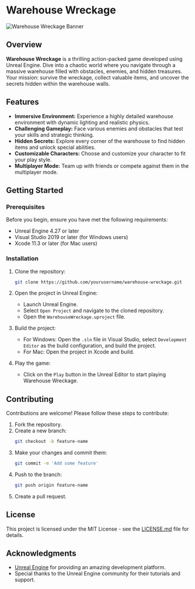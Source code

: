
# Warehouse Wreckage

![Warehouse Wreckage Banner](path_to_banner_image)

## Overview

**Warehouse Wreckage** is a thrilling action-packed game developed using Unreal Engine. Dive into a chaotic world where you navigate through a massive warehouse filled with obstacles, enemies, and hidden treasures. Your mission: survive the wreckage, collect valuable items, and uncover the secrets hidden within the warehouse walls.

## Features

- **Immersive Environment:** Experience a highly detailed warehouse environment with dynamic lighting and realistic physics.
- **Challenging Gameplay:** Face various enemies and obstacles that test your skills and strategic thinking.
- **Hidden Secrets:** Explore every corner of the warehouse to find hidden items and unlock special abilities.
- **Customizable Characters:** Choose and customize your character to fit your play style.
- **Multiplayer Mode:** Team up with friends or compete against them in the multiplayer mode.

## Getting Started

### Prerequisites

Before you begin, ensure you have met the following requirements:
- Unreal Engine 4.27 or later
- Visual Studio 2019 or later (for Windows users)
- Xcode 11.3 or later (for Mac users)

### Installation

1. Clone the repository:
    ```bash
    git clone https://github.com/yourusername/warehouse-wreckage.git
    ```

2. Open the project in Unreal Engine:
    - Launch Unreal Engine.
    - Select `Open Project` and navigate to the cloned repository.
    - Open the `WarehouseWreckage.uproject` file.

3. Build the project:
    - For Windows: Open the `.sln` file in Visual Studio, select `Development Editor` as the build configuration, and build the project.
    - For Mac: Open the project in Xcode and build.

4. Play the game:
    - Click on the `Play` button in the Unreal Editor to start playing Warehouse Wreckage.

## Contributing

Contributions are welcome! Please follow these steps to contribute:

1. Fork the repository.
2. Create a new branch: 
    ```bash
    git checkout -b feature-name
    ```
3. Make your changes and commit them:
    ```bash
    git commit -m 'Add some feature'
    ```
4. Push to the branch:
    ```bash
    git push origin feature-name
    ```
5. Create a pull request.

## License

This project is licensed under the MIT License - see the [LICENSE.md](LICENSE.md) file for details.

## Acknowledgments

- [Unreal Engine](https://www.unrealengine.com/) for providing an amazing development platform.
- Special thanks to the Unreal Engine community for their tutorials and support.
